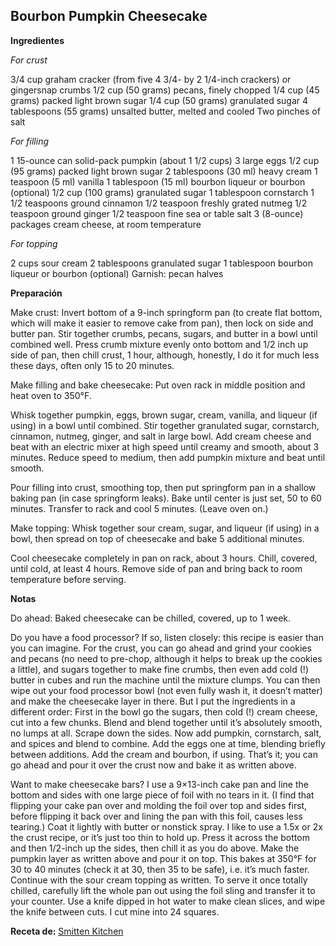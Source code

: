 ## Bourbon Pumpkin Cheesecake

**Ingredientes**

*For crust*

3/4 cup graham cracker (from five 4 3/4- by 2 1/4-inch crackers) or gingersnap crumbs
1/2 cup (50 grams) pecans, finely chopped
1/4 cup (45 grams) packed light brown sugar
1/4 cup (50 grams) granulated sugar
4 tablespoons (55 grams) unsalted butter, melted and cooled
Two pinches of salt

*For filling*

1 15-ounce can solid-pack pumpkin (about 1 1/2 cups)
3 large eggs
1/2 cup (95 grams) packed light brown sugar
2 tablespoons (30 ml) heavy cream
1 teaspoon (5 ml) vanilla
1 tablespoon (15 ml) bourbon liqueur or bourbon (optional)
1/2 cup (100 grams) granulated sugar
1 tablespoon cornstarch
1 1/2 teaspoons ground cinnamon
1/2 teaspoon freshly grated nutmeg
1/2 teaspoon ground ginger
1/2 teaspoon fine sea or table salt
3 (8-ounce) packages cream cheese, at room temperature

*For topping*

2 cups sour cream
2 tablespoons granulated sugar
1 tablespoon bourbon liqueur or bourbon (optional)
Garnish: pecan halves

**Preparación**

Make crust: Invert bottom of a 9-inch springform pan (to create flat bottom, which will make it easier to remove cake from pan), then lock on side and butter pan.
Stir together crumbs, pecans, sugars, and butter in a bowl until combined well. Press crumb mixture evenly onto bottom and 1/2 inch up side of pan, then chill crust, 1 hour, although, honestly, I do it for much less these days, often only 15 to 20 minutes.

Make filling and bake cheesecake: Put oven rack in middle position and heat oven to 350°F.

Whisk together pumpkin, eggs, brown sugar, cream, vanilla, and liqueur (if using) in a bowl until combined. Stir together granulated sugar, cornstarch, cinnamon, nutmeg, ginger, and salt in large bowl. Add cream cheese and beat with an electric mixer at high speed until creamy and smooth, about 3 minutes. Reduce speed to medium, then add pumpkin mixture and beat until smooth.

Pour filling into crust, smoothing top, then put springform pan in a shallow baking pan (in case springform leaks). Bake until center is just set, 50 to 60 minutes. Transfer to rack and cool 5 minutes. (Leave oven on.)

Make topping: Whisk together sour cream, sugar, and liqueur (if using) in a bowl, then spread on top of cheesecake and bake 5 additional minutes.

Cool cheesecake completely in pan on rack, about 3 hours. Chill, covered, until cold, at least 4 hours. Remove side of pan and bring back to room temperature before serving.



**Notas**

Do ahead: Baked cheesecake can be chilled, covered, up to 1 week.

Do you have a food processor? If so, listen closely: this recipe is easier than you can imagine. For the crust, you can go ahead and grind your cookies and pecans (no need to pre-chop, although it helps to break up the cookies a little), and sugars together to make fine crumbs, then even add cold (!) butter in cubes and run the machine until the mixture clumps. You can then wipe out your food processor bowl (not even fully wash it, it doesn’t matter) and make the cheesecake layer in there. But I put the ingredients in a different order: First in the bowl go the sugars, then cold (!) cream cheese, cut into a few chunks. Blend and blend together until it’s absolutely smooth, no lumps at all. Scrape down the sides. Now add pumpkin, cornstarch, salt, and spices and blend to combine. Add the eggs one at time, blending briefly between additions. Add the cream and bourbon, if using. That’s it; you can go ahead and pour it over the crust now and bake it as written above.

Want to make cheesecake bars? I use a 9×13-inch cake pan and line the bottom and sides with one large piece of foil with no tears in it. (I find that flipping your cake pan over and molding the foil over top and sides first, before flipping it back over and lining the pan with this foil, causes less tearing.) Coat it lightly with butter or nonstick spray. I like to use a 1.5x or 2x the crust recipe, or it’s just too thin to hold up. Press it across the bottom and then 1/2-inch up the sides, then chill it as you do above. Make the pumpkin layer as written above and pour it on top. This bakes at 350°F for 30 to 40 minutes (check it at 30, then 35 to be safe), i.e. it’s much faster. Continue with the sour cream topping as written. To serve it once totally chilled, carefully lift the whole pan out using the foil sling and transfer it to your counter. Use a knife dipped in hot water to make clean slices, and wipe the knife between cuts. I cut mine into 24 squares.

**Receta de:** [Smitten Kitchen](http://smittenkitchen.com/blog/2006/11/candy-corn-for-really-lucky-grown-ups/)

